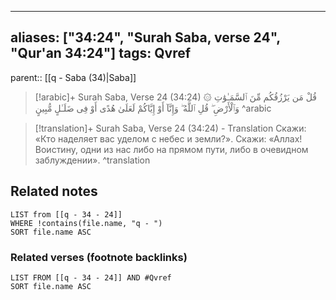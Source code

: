 
---
aliases: ["34:24", "Surah Saba, verse 24", "Qur'an 34:24"]
tags: Qvref
---

parent:: [[q - Saba (34)|Saba]]

> [!arabic]+ Surah Saba, Verse 24 (34:24)
> <span class="quran-arabic">۞ قُلْ مَن يَرْزُقُكُم مِّنَ ٱلسَّمَـٰوَٰتِ وَٱلْأَرْضِ ۖ قُلِ ٱللَّهُ ۖ وَإِنَّآ أَوْ إِيَّاكُمْ لَعَلَىٰ هُدًى أَوْ فِى ضَلَـٰلٍ مُّبِينٍ</span>
^arabic

> [!translation]+ Surah Saba, Verse 24 (34:24) - Translation
> Скажи: «Кто наделяет вас уделом с небес и земли?». Скажи: «Аллах! Воистину, одни из нас либо на прямом пути, либо в очевидном заблуждении».
^translation



## Related notes
```dataview
LIST from [[q - 34 - 24]]
WHERE !contains(file.name, "q - ")
SORT file.name ASC
```

### Related verses (footnote backlinks)
```dataview
LIST FROM [[q - 34 - 24]] AND #Qvref
SORT file.name ASC
```

